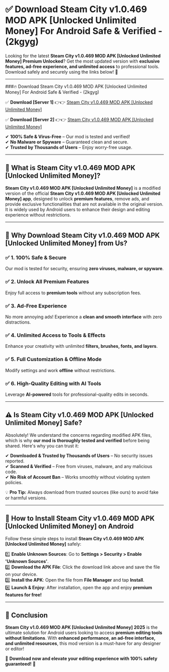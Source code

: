 
# ✅ Download Steam City v1.0.469 MOD APK [Unlocked Unlimited Money] For Android Safe & Verified -  (2kgyg) 

Looking for the latest **Steam City v1.0.469 MOD APK [Unlocked Unlimited Money] Premium Unlocked**? Get the most updated version with **exclusive features, ad-free experience, and unlimited access** to professional tools. Download safely and securely using the links below! 🚀  

---

###🔥 Download Steam City v1.0.469 MOD APK [Unlocked Unlimited Money] For Android Safe & Verified -  (2kgyg)  

✅ **Download [Server 1]** 👉👉 [Steam City v1.0.469 MOD APK [Unlocked Unlimited Money] ](https://apkcomod.com?title=Steam_City_v1.0.469_MOD_APK_[Unlocked_Unlimited_Money])  

✅ **Download [Server 2]** 👉👉 [Steam City v1.0.469 MOD APK [Unlocked Unlimited Money] ](https://apkcomod.com?title=Steam_City_v1.0.469_MOD_APK_[Unlocked_Unlimited_Money])  

✔ **100% Safe & Virus-Free** – Our mod is tested and verified!  
✔ **No Malware or Spyware** – Guaranteed clean and secure.  
✔ **Trusted by Thousands of Users** – Enjoy worry-free usage.  

---

## 📌 What is Steam City v1.0.469 MOD APK [Unlocked Unlimited Money]?  

**Steam City v1.0.469 MOD APK [Unlocked Unlimited Money]** is a modified version of the official **Steam City v1.0.469 MOD APK [Unlocked Unlimited Money] app**, designed to unlock **premium features**, remove ads, and provide exclusive functionalities that are not available in the original version. It is widely used by Android users to enhance their design and editing experience without restrictions.  

---

## 🌟 Why Download Steam City v1.0.469 MOD APK [Unlocked Unlimited Money] from Us?  

### ✅ 1. 100% Safe & Secure  
Our mod is tested for security, ensuring **zero viruses, malware, or spyware**.  

### ✅ 2. Unlock All Premium Features  
Enjoy full access to **premium tools** without any subscription fees.  

### ✅ 3. Ad-Free Experience  
No more annoying ads! Experience a **clean and smooth interface** with zero distractions.  

### ✅ 4. Unlimited Access to Tools & Effects  
Enhance your creativity with unlimited **filters, brushes, fonts, and layers**.  

### ✅ 5. Full Customization & Offline Mode  
Modify settings and work **offline** without restrictions.  

### ✅ 6. High-Quality Editing with AI Tools  
Leverage **AI-powered** tools for professional-quality edits in seconds.  

---

## ⚠️ Is Steam City v1.0.469 MOD APK [Unlocked Unlimited Money] Safe?  

Absolutely! We understand the concerns regarding modified APK files, which is why **our mod is thoroughly tested and verified** before being shared. Here's why you can trust it:  

✔ **Downloaded & Trusted by Thousands of Users** – No security issues reported.  
✔ **Scanned & Verified** – Free from viruses, malware, and any malicious code.  
✔ **No Risk of Account Ban** – Works smoothly without violating system policies.  

💡 **Pro Tip:** Always download from trusted sources (like ours) to avoid fake or harmful versions.  

---

## 📲 How to Install Steam City v1.0.469 MOD APK [Unlocked Unlimited Money] on Android  

Follow these simple steps to install **Steam City v1.0.469 MOD APK [Unlocked Unlimited Money]** safely:  

1️⃣ **Enable Unknown Sources**: Go to **Settings > Security > Enable 'Unknown Sources'**.  
2️⃣ **Download the APK File**: Click the download link above and save the file on your device.  
3️⃣ **Install the APK**: Open the file from **File Manager** and tap **Install**.  
4️⃣ **Launch & Enjoy**: After installation, open the app and enjoy **premium features for free!**  

---

## 🚀 Conclusion  

**Steam City v1.0.469 MOD APK [Unlocked Unlimited Money] 2025** is the ultimate solution for Android users looking to access **premium editing tools without limitations**. With **enhanced performance, an ad-free interface, and unlimited resources**, this mod version is a must-have for any designer or editor!  

🔻 **Download now and elevate your editing experience with 100% safety guaranteed!** 🔻  
